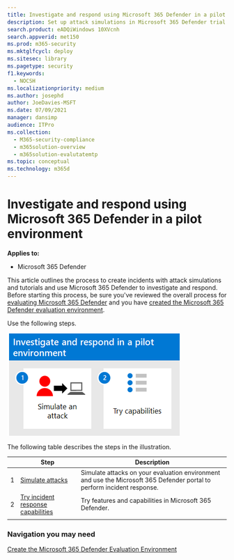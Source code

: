 ```yaml
---
title: Investigate and respond using Microsoft 365 Defender in a pilot environment
description: Set up attack simulations in Microsoft 365 Defender trial lab or pilot environment to try out the security solution designed to teach users to protect devices, identity, data, and applications.
search.product: eADQiWindows 10XVcnh
search.appverid: met150
ms.prod: m365-security
ms.mktglfcycl: deploy
ms.sitesec: library
ms.pagetype: security
f1.keywords: 
  - NOCSH
ms.localizationpriority: medium
ms.author: josephd
author: JoeDavies-MSFT
ms.date: 07/09/2021
manager: dansimp
audience: ITPro
ms.collection: 
  - M365-security-compliance
  - m365solution-overview
  - m365solution-evalutatemtp
ms.topic: conceptual
ms.technology: m365d
---
```


# Investigate and respond using Microsoft 365 Defender in a pilot environment

**Applies to:**
- Microsoft 365 Defender

This article outlines the process to create incidents with attack simulations and tutorials and use Microsoft 365 Defender to investigate and respond. Before starting this process, be sure you've reviewed the overall process for [evaluating Microsoft 365 Defender](eval-overview.md) and you have [created the Microsoft 365 Defender evaluation environment](eval-create-eval-environment.md).

Use the following steps.

![Steps for performing simulated incident response in the Microsoft 365 Defender evaluation environment.](../../media/eval-defender-investigate-respond/eval-defender-eval-investigate-respond-steps.png)

The following table describes the steps in the illustration.

| |Step  |Description  |
|---------|---------|---------|
|1|[Simulate attacks](eval-defender-investigate-respond-simulate-attack.md)     |   Simulate attacks on your evaluation environment and use the Microsoft 365 Defender portal to perform incident response.      |
|2|[Try incident response capabilities ](eval-defender-investigate-respond-additional.md)    |    Try features and capabilities in Microsoft 365 Defender.     |
||||

### Navigation you may need

[Create the Microsoft 365 Defender Evaluation Environment](eval-create-eval-environment.md)
